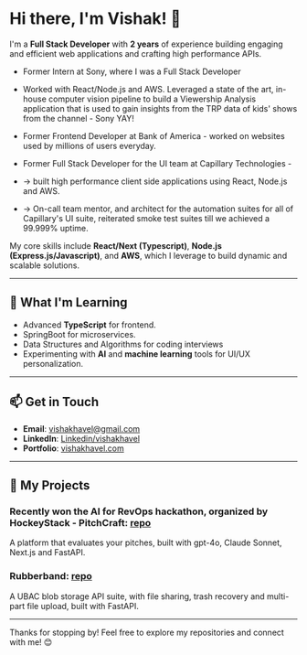 # Hi there, I'm Vishak! 👋

I'm a **Full Stack Developer** with **2 years** of experience building engaging and efficient web applications and crafting high performance APIs.
- Former Intern at Sony, where I was a Full Stack Developer
- Worked with React/Node.js and AWS. Leveraged a state of the art, in-house computer vision pipeline to build a Viewership Analysis application that is used to gain insights from the TRP data of kids' shows from the channel - Sony YAY!

- Former Frontend Developer at Bank of America - worked on websites used by millions of users everyday.

- Former Full Stack Developer for the UI team at Capillary Technologies -
- -> built high performance client side applications using React, Node.js and AWS.
- -> On-call team mentor, and architect for the automation suites for all of Capillary's UI suite, reiterated smoke test suites till we achieved a 99.999% uptime.

My core skills include **React/Next (Typescript)**, **Node.js (Express.js/Javascript)**, and **AWS**, which I leverage to build dynamic and scalable solutions.

---
<!-- 
## 🔧 **Technologies & Tools I Use**

### Frontend:
- **React.js, Next.js** (Redux, Zustand, React Testing Library)
- **JavaScript/Typescript** (ES6+)
- **HTML5** & **CSS3**
- **Material UI** & **Tailwind CSS**

### Backend:
- **Node.js** (Express.js)
- **SpringBoot** (Spring Security)
- **FastAPI** (bcrypt, sqlalchemy, psycopg2)
- **Django**
  
### Cloud & DevOps:
- **AWS** (Lambda, DynamoDB, S3, EC2)
- **CI/CD** (AWS CodePipeline)
- **Docker, Kubernetes**

### Database:
- **PostgreSQL, MySQL**
- **MongoDB**

---
-->

## 🌱 **What I'm Learning**
- Advanced **TypeScript** for frontend.
- SpringBoot for microservices.
- Data Structures and Algorithms for coding interviews
- Experimenting with **AI** and **machine learning** tools for UI/UX personalization.

---

## 📫 **Get in Touch**
- **Email**: [vishakhavel@gmail.com](mailto:vishakhavel@gmail.com)
- **LinkedIn**: [Linkedin/vishakhavel](https://www.linkedin.com/in/vishakhavel)
- **Portfolio**: [vishakhavel.com](https://portfolio.vishakhavel.com/)

---

## 🚀 **My Projects**
### Recently won the AI for RevOps hackathon, organized by HockeyStack - **PitchCraft**: [repo](https://github.com/vishakhavel/pitchcraft)  
A platform that evaluates your pitches, built with gpt-4o, Claude Sonnet, Next.js and FastAPI.

### **Rubberband**: [repo](https://github.com/vishakhavel/rubberband)  
A UBAC blob storage API suite, with file sharing, trash recovery and multi-part file upload, built with FastAPI.



---

Thanks for stopping by! Feel free to explore my repositories and connect with me! 😊
